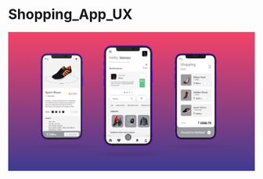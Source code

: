 # Shopping_App_UX

<img src="https://github.com/manavshah123/Shopping_App_UX/blob/main/shopping.png">
